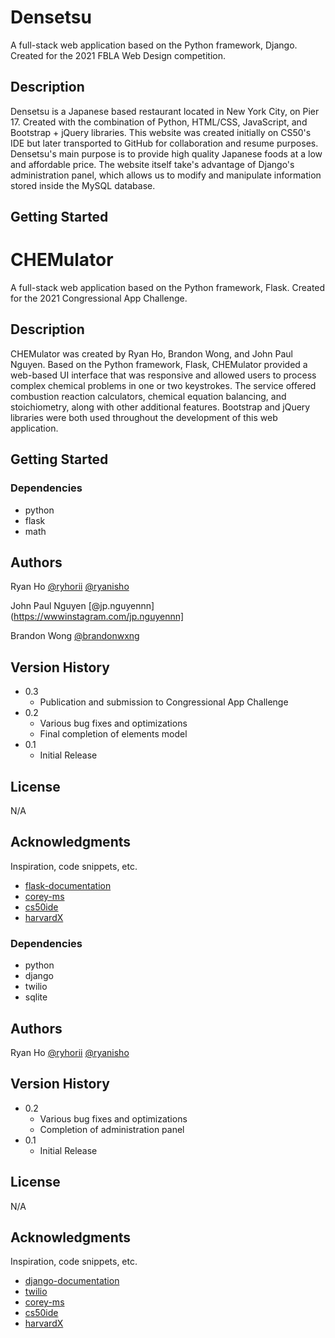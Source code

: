 
# Densetsu

A full-stack web application based on the Python framework, Django. Created for the 2021 FBLA Web Design competition.

## Description

Densetsu is a Japanese based restaurant located in New York City, on Pier 17. Created with the combination of Python, HTML/CSS, JavaScript, and Bootstrap + jQuery libraries. This website was created initially on CS50's IDE but later transported to GitHub for collaboration and resume purposes. Densetsu's main purpose is to provide high quality Japanese foods at a low and affordable price. The website itself take's advantage of Django's administration panel, which allows us to modify and manipulate information stored inside the MySQL database. 

## Getting Started
# CHEMulator

A full-stack web application based on the Python framework, Flask. Created for the 2021 Congressional App Challenge.

## Description

 CHEMulator was created by Ryan Ho, Brandon Wong, and John Paul Nguyen. Based on the Python framework, Flask, CHEMulator provided a web-based UI interface that was responsive and allowed users to process complex chemical problems in one or two keystrokes. The service offered combustion reaction calculators, chemical equation balancing, and stoichiometry, along with other additional features. Bootstrap and jQuery libraries were both used throughout the development of this web application. 
 
## Getting Started

### Dependencies

* python
* flask
* math

## Authors

Ryan Ho
[@ryhorii](https://twitter.com/ryhorii)
[@ryanisho](https://instagram.com/ryanisho)

John Paul Nguyen
[@jp.nguyennn](https://wwwinstagram.com/jp.nguyennn]

Brandon Wong
[@brandonwxng](https://www.instagram.com/brandonwxng)

## Version History

* 0.3
    * Publication and submission to Congressional App Challenge
* 0.2
    * Various bug fixes and optimizations
    * Final completion of elements model
* 0.1
    * Initial Release

## License

N/A

## Acknowledgments

Inspiration, code snippets, etc.
* [flask-documentation](https://flask.palletsprojects.com/en/2.2.x/quickstart/)
* [corey-ms](https://www.youtube.com/c/Coreyms)
* [cs50ide](https://ide.cs50.io/f799d562fe1642c5b01355ad9c50a13e)
* [harvardX](https://www.edx.org/school/harvardx)

### Dependencies

* python
* django
* twilio
* sqlite

## Authors

Ryan Ho
[@ryhorii](https://twitter.com/ryhorii)
[@ryanisho](https://instagram.com/ryanisho)

## Version History

* 0.2
    * Various bug fixes and optimizations
    * Completion of administration panel
* 0.1
    * Initial Release

## License

N/A

## Acknowledgments

Inspiration, code snippets, etc.
* [django-documentation](https://docs.djangoproject.com/en/4.1/)
* [twilio](https://www.twilio.com/docs/sms)
* [corey-ms](https://www.youtube.com/c/Coreyms)
* [cs50ide](https://ide.cs50.io/f799d562fe1642c5b01355ad9c50a13e)
* [harvardX](https://www.edx.org/school/harvardx)
